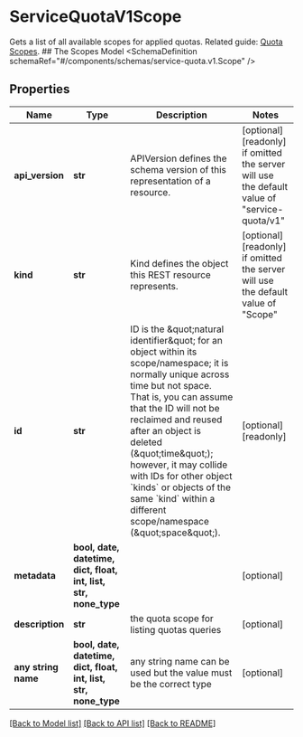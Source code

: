 # ServiceQuotaV1Scope

Gets a list of all available scopes for applied quotas.   Related guide: [Quota Scopes](https://docs.confluent.io/cloud/current/quotas/quotas.html#query-for-scopes).  ## The Scopes Model <SchemaDefinition schemaRef=\"#/components/schemas/service-quota.v1.Scope\" />

## Properties
Name | Type | Description | Notes
------------ | ------------- | ------------- | -------------
**api_version** | **str** | APIVersion defines the schema version of this representation of a resource. | [optional] [readonly]  if omitted the server will use the default value of "service-quota/v1"
**kind** | **str** | Kind defines the object this REST resource represents. | [optional] [readonly]  if omitted the server will use the default value of "Scope"
**id** | **str** | ID is the \&quot;natural identifier\&quot; for an object within its scope/namespace; it is normally unique across time but not space. That is, you can assume that the ID will not be reclaimed and reused after an object is deleted (\&quot;time\&quot;); however, it may collide with IDs for other object &#x60;kinds&#x60; or objects of the same &#x60;kind&#x60; within a different scope/namespace (\&quot;space\&quot;). | [optional] [readonly] 
**metadata** | **bool, date, datetime, dict, float, int, list, str, none_type** |  | [optional] 
**description** | **str** | the quota scope for listing quotas queries | [optional] 
**any string name** | **bool, date, datetime, dict, float, int, list, str, none_type** | any string name can be used but the value must be the correct type | [optional]

[[Back to Model list]](../README.md#documentation-for-models) [[Back to API list]](../README.md#documentation-for-api-endpoints) [[Back to README]](../README.md)


